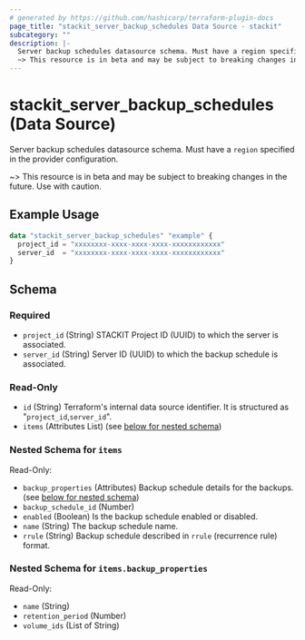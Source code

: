 ```yaml
---
# generated by https://github.com/hashicorp/terraform-plugin-docs
page_title: "stackit_server_backup_schedules Data Source - stackit"
subcategory: ""
description: |-
  Server backup schedules datasource schema. Must have a region specified in the provider configuration.
  ~> This resource is in beta and may be subject to breaking changes in the future. Use with caution.
---
```


# stackit_server_backup_schedules (Data Source)

Server backup schedules datasource schema. Must have a `region` specified in the provider configuration.

~> This resource is in beta and may be subject to breaking changes in the future. Use with caution.

## Example Usage

```terraform
data "stackit_server_backup_schedules" "example" {
  project_id = "xxxxxxxx-xxxx-xxxx-xxxx-xxxxxxxxxxxx"
  server_id  = "xxxxxxxx-xxxx-xxxx-xxxx-xxxxxxxxxxxx"
}
```

<!-- schema generated by tfplugindocs -->
## Schema

### Required

- `project_id` (String) STACKIT Project ID (UUID) to which the server is associated.
- `server_id` (String) Server ID (UUID) to which the backup schedule is associated.

### Read-Only

- `id` (String) Terraform's internal data source identifier. It is structured as "`project_id`,`server_id`".
- `items` (Attributes List) (see [below for nested schema](#nestedatt--items))

<a id="nestedatt--items"></a>
### Nested Schema for `items`

Read-Only:

- `backup_properties` (Attributes) Backup schedule details for the backups. (see [below for nested schema](#nestedatt--items--backup_properties))
- `backup_schedule_id` (Number)
- `enabled` (Boolean) Is the backup schedule enabled or disabled.
- `name` (String) The backup schedule name.
- `rrule` (String) Backup schedule described in `rrule` (recurrence rule) format.

<a id="nestedatt--items--backup_properties"></a>
### Nested Schema for `items.backup_properties`

Read-Only:

- `name` (String)
- `retention_period` (Number)
- `volume_ids` (List of String)

